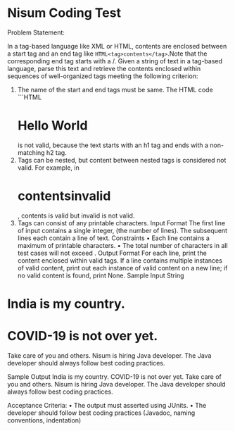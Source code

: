 # Nisum Coding Test

Problem Statement:

In a tag-based language like XML or HTML, contents are enclosed between a start tag and an end tag like ```HTML<tag>contents</tag>```.Note that the corresponding end tag starts with a /.
Given a string of text in a tag-based language, parse this text and retrieve the contents enclosed within sequences of well-organized tags meeting the following criterion:
1.	The name of the start and end tags must be same. The HTML code ```HTML<h1>Hello World</h2> 
is not valid, because the text starts with an h1 tag and ends with a non-matching h2 tag.
2.	Tags can be nested, but content between nested tags is considered not valid. For example, in <h1><a>contents</a>invalid</h1>, contents is valid but invalid is not valid.
3.	Tags can consist of any printable characters.
Input Format
The first line of input contains a single integer,  (the number of lines).
The  subsequent lines each contain a line of text.
Constraints
•	Each line contains a maximum of  printable characters.
•	The total number of characters in all test cases will not exceed .
Output Format
For each line, print the content enclosed within valid tags.
If a line contains multiple instances of valid content, print out each instance of valid content on a new line; if no valid content is found, print None.
Sample Input String
<h1>India is my country.</h1>
<h1><h1>COVID-19 is not over yet.</h1></h1><par>Take care of you and others. </par>
<Nisum>Nisum is hiring Java developer.</Nisum>
<java developer>The Java developer should always follow best coding practices.</java developer>

Sample Output
India is my country.
COVID-19 is not over yet.
Take care of you and others.
Nisum is hiring Java developer.
The Java developer should always follow best coding practices.

Acceptance Criteria:
•	The output must asserted using JUnits.
•	The developer should follow best coding practices (Javadoc, naming conventions, indentation)

